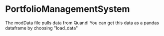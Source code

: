 # PortfolioManagementSystem
 
The modData file pulls data from Quandl
You can get this data as a pandas dataframe by choosing "load_data"
